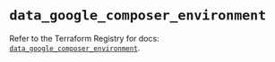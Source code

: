 # `data_google_composer_environment`

Refer to the Terraform Registry for docs: [`data_google_composer_environment`](https://registry.terraform.io/providers/hashicorp/google/6.34.0/docs/data-sources/composer_environment).
